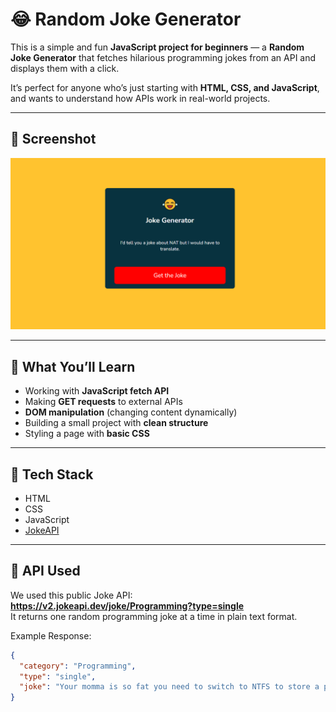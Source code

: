 # 😂 Random Joke Generator

This is a simple and fun **JavaScript project for beginners** — a **Random Joke Generator** that fetches hilarious programming jokes from an API and displays them with a click.

It’s perfect for anyone who’s just starting with **HTML, CSS, and JavaScript**, and wants to understand how APIs work in real-world projects.

---


## 📸 Screenshot

![Random Joke Generator Screenshot](./src/demo.png)  


---

## 🧠 What You’ll Learn

- Working with **JavaScript fetch API**
- Making **GET requests** to external APIs
- **DOM manipulation** (changing content dynamically)
- Building a small project with **clean structure**
- Styling a page with **basic CSS**

---

## 🧰 Tech Stack

- HTML
- CSS
- JavaScript
- [JokeAPI](https://v2.jokeapi.dev/joke/Programming?type=single)

---

## 🔗 API Used

We used this public Joke API:  
**https://v2.jokeapi.dev/joke/Programming?type=single**  
It returns one random programming joke at a time in plain text format.

Example Response:
```json
{
  "category": "Programming",
  "type": "single",
  "joke": "Your momma is so fat you need to switch to NTFS to store a picture of her."
}
